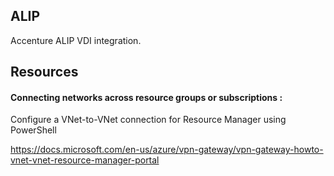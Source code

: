 ## ALIP
Accenture ALIP VDI integration.


## Resources
#### Connecting networks across resource groups or subscriptions :
Configure a VNet-to-VNet connection for Resource Manager using PowerShell

https://docs.microsoft.com/en-us/azure/vpn-gateway/vpn-gateway-howto-vnet-vnet-resource-manager-portal
